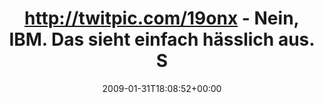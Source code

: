 ---
retweeted: false
source: <a href="http://twitter.com" rel="nofollow">Twitter Web Client</a>
entities:
  hashtags: []
  symbols: []
  user_mentions: []
  urls: []
display_text_range:
- '0'
- '113'
favorite_count: '0'
id_str: '1164965310'
truncated: false
retweet_count: '0'
id: '1164965310'
created_at: Sat Jan 31 18:08:52 +0000 2009
favorited: false
full_text: http://twitpic.com/19onx - Nein, IBM. Das sieht einfach hässlich aus. Selbst
  für eine Software aus dem Jahr 2006.
lang: de
tags:
- pesos/twitter
date: '2009-01-31T18:08:52+00:00'
src: https://twitter.com/bascht/status/1164965310
original_url: https://twitter.com/bascht/status/1164965310
type: twitter_tweet
text: http://twitpic.com/19onx - Nein, IBM. Das sieht einfach hässlich aus. Selbst
  für eine Software aus dem Jahr 2006.
title: http://twitpic.com/19onx - Nein, IBM. Das sieht einfach hässlich aus. S

---